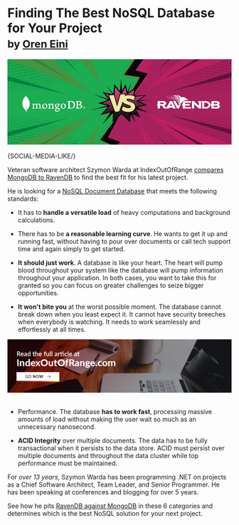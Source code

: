 # Finding The Best NoSQL Database for Your Project <br/><small>by <a href="mailto:ayende@hibernatingrhinos.com">Oren Eini</a></small>

![Finding The Best NoSQL Database for Your Project](images/veteran-software-architect-pits-nosql-database-mongodb-vs-ravendb.jpg)

{SOCIAL-MEDIA-LIKE/}<br/>

Veteran software architect Szymon Warda at IndexOutOfRange <a href="https://indexoutofrange.com/RavenDBvsMongoDB" target="_blank" rel="nofollow">compares MongoDB to RavenDB</a> to find the best fit for his latest project.

He is looking for a [NoSQL Document Database](https://ravendb.net/features) that meets the following standards:

- It has to **handle a versatile load** of heavy computations and background calculations.

- There has to be **a reasonable learning curve**. He wants to get it up and running fast, without having to pour over documents or call tech support time and again simply to get started.

- **It should just work**. A database is like your heart. The heart will pump blood throughout your system like the database will pump information throughout your application. In both cases, you want to take this for granted so you can focus on greater challenges to seize bigger opportunities.

- **It won't bite you** at the worst possible moment. The database cannot break down when you least expect it. It cannot have security breeches when everybody is watching. It needs to work seamlessly and effortlessly at all times.


<div class="margin-top">
    <a href="https://indexoutofrange.com/RavenDBvsMongoDB/" target="_blank" rel="nofollow"><img src="images/indexoutofrange.jpg" class="img-responsive m-0-auto" alt="Szymon Warda's MongoDB vs RavenDB article"></a>
</div>
<br/>

- Performance. The database **has to work fast**, processing massive amounts of load without making the user wait so much as an unnecessary nanosecond.

- **ACID Integrity** over multiple documents. The data has to be fully transactional when it persists to the data store. ACID must persist over multiple documents and throughout the data cluster while top performance must be maintained.

For *over 13 years*, Szymon Warda has been programming .NET on projects as a Chief Software Architect, Team Leader, and Senior Programmer. He has been speaking at conferences and blogging for over 5 years.

See how he pits <a href="https://indexoutofrange.com/RavenDBvsMongoDB/" target="_blank" rel="nofollow">RavenDB against MongoDB</a> in these 6 categories and determines which is the best NoSQL solution for your next project.
